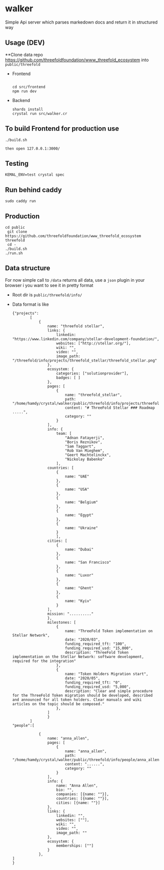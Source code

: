 



# walker

Simple Api server which parses markedown docs and return it in structured way


## Usage (DEV)

**Clone data repo  https://github.com/threefoldfoundation/www_threefold_ecosystem into `public/threefold`

- Frontend
	```

	cd src/frontend
	npm run dev
	```

- Backend

	```
	shards install
	crystal run src/walker.cr
	```

## To build Frontend for production use
```
./build.sh
```

`then open 127.0.0.1:3000/`

## Testing
```
KEMAL_ENV=test crystal spec
```

## Run behind caddy
```
sudo caddy run
```

## Production
```
cd public
 git clone https://github.com/threefoldfoundation/www_threefold_ecosystem threefold
 cd -
./build.sh
./run.sh
```

## Data structure

For now simple call to `/data` returns all data, use a `json` plugin in your browser i you want to see it in pretty format

- Root dir is `public/threefold/info/` 

- Data format is like
	```
	{"projects":
			[
				{
					name: "threefold stellar",
					links: {
						linkedin: "https://www.linkedin.com/company/stellar-development-foundation/",
						websites: ["http://stellar.org/"],
						wiki: "",
						video: "",
						image_path: "/threefold/info/projects/threefold_stellar/threefold_stellar.png"
					},
					ecosystem: {
						categories: ["solutionprovider"],
						badges: [ ]
					},
					pages: [
						{
							name: "threefold_stellar",
							path: "/home/hamdy/crystal/walker/public/threefold/info/projects/threefold_stellar/threefold_stellar.md",
							content: "# ThreeFold Stellar ### Roadmap .....",
							category: ""
						}
					],
					info: {
						team: [
							"Adnan Fatayerji",
							"Boris Reznikov",
							"Sam Taggart",
							"Rob Van Mieghem",
							"Geert Machtelinckx",
							"Nickolay Babenko"
						],
					countries: [
						{
							name: "UAE"
						},
						{
							name: "USA"
						},
						{
							name: "Belgium"
						},
						{
							name: "Egypt"
						},
						{
							name: "Ukraine"
						}
						],
					cities: [
						{
							name: "Dubai"
						},
						{
							name: "San Francisco"
						},
						{
							name: "Luxor"
						},
						{
							name: "Ghent"
						},
						{
							name: "Kyiv"
						}
					],
					mission: ".........."
					},
					milestones: [
						{
							name: "ThreeFold Token implementation on Stellar Network",
							date: "2020/03",
							funding_required_tft: "100",
							funding_required_usd: "15,000",
							description: "ThreeFold Token implementation on the Stellar Network: software development, required for the integration"
						},
						{
							name: "Token Holders Migration start",
							date: "2020/05",
							funding_required_tft: "0",
							funding_required_usd: "5,000",
							description: "Clear and simple procedure for the ThreeFold Token migration should be developed, described and announced for all token holders. Clear manuals and wiki articles on the topic should be composed."
						},					
					]
					}
			]
	"people":[

				{
					name: "anna_allen",
					pages: [
						{
							name: "anna_allen",
							path: "/home/hamdy/crystal/walker/public/threefold/info/people/anna_allen/anna_allen.md",
							content: "......",
							category: ""
						}
					],
					info: {
						name: "Anna Allen",
						bio: "",
						companies: [{name: ""}],
						countries: [{name: ""}],
						cities: [{name: ""}]
					},
					links: {
						linkedin: "",
						websites: [""],
						wiki: "",
						video: "",
						image_path: ""
					},
					ecosystem: {
						memberships: [""]
					}
				},
	]
	}
	```

